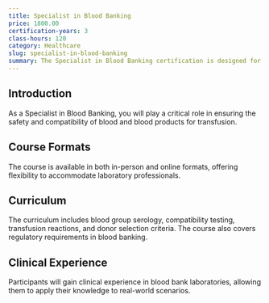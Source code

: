 ```yaml
---
title: Specialist in Blood Banking
price: 1800.00
certification-years: 3
class-hours: 120
category: Healthcare
slug: specialist-in-blood-banking
summary: The Specialist in Blood Banking certification is designed for laboratory professionals specializing in blood banking and transfusion medicine. This comprehensive course covers blood group serology, transfusion reactions, and donor selection. It equips candidates with the skills needed to ensure the safe and accurate handling of blood and blood products.
---
```


## Introduction

As a Specialist in Blood Banking, you will play a critical role in ensuring the safety and compatibility of blood and blood products for transfusion.

## Course Formats

The course is available in both in-person and online formats, offering flexibility to accommodate laboratory professionals.

## Curriculum

The curriculum includes blood group serology, compatibility testing, transfusion reactions, and donor selection criteria. The course also covers regulatory requirements in blood banking.

## Clinical Experience

Participants will gain clinical experience in blood bank laboratories, allowing them to apply their knowledge to real-world scenarios.

